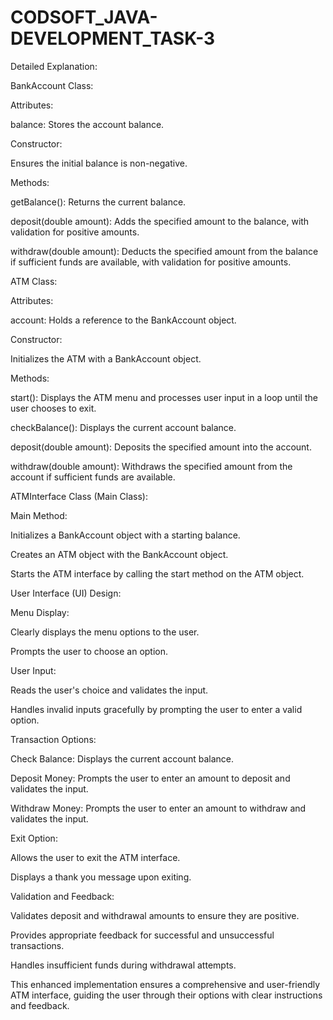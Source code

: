 # CODSOFT_JAVA-DEVELOPMENT_TASK-3

Detailed Explanation:

BankAccount Class:

Attributes:

balance: Stores the account balance.

Constructor:

Ensures the initial balance is non-negative.

Methods:

getBalance(): Returns the current balance.

deposit(double amount): Adds the specified amount to the balance, with validation for positive amounts.

withdraw(double amount): Deducts the specified amount from the balance if sufficient funds are available, with validation for positive amounts.

ATM Class:

Attributes:

account: Holds a reference to the BankAccount object.

Constructor:

Initializes the ATM with a BankAccount object.

Methods:

start(): Displays the ATM menu and processes user input in a loop until the user chooses to exit.

checkBalance(): Displays the current account balance.

deposit(double amount): Deposits the specified amount into the account.

withdraw(double amount): Withdraws the specified amount from the account if sufficient funds are available.

ATMInterface Class (Main Class):

Main Method:

Initializes a BankAccount object with a starting balance.

Creates an ATM object with the BankAccount object.

Starts the ATM interface by calling the start method on the ATM object.

User Interface (UI) Design:

Menu Display:

Clearly displays the menu options to the user.

Prompts the user to choose an option.

User Input:

Reads the user's choice and validates the input.

Handles invalid inputs gracefully by prompting the user to enter a valid option.

Transaction Options:

Check Balance: Displays the current account balance.

Deposit Money: Prompts the user to enter an amount to deposit and validates the input.

Withdraw Money: Prompts the user to enter an amount to withdraw and validates the input.

Exit Option:

Allows the user to exit the ATM interface.

Displays a thank you message upon exiting.

Validation and Feedback:

Validates deposit and withdrawal amounts to ensure they are positive.

Provides appropriate feedback for successful and unsuccessful transactions.

Handles insufficient funds during withdrawal attempts.

This enhanced implementation ensures a comprehensive and user-friendly ATM interface, guiding the user through their options with clear instructions and feedback.
